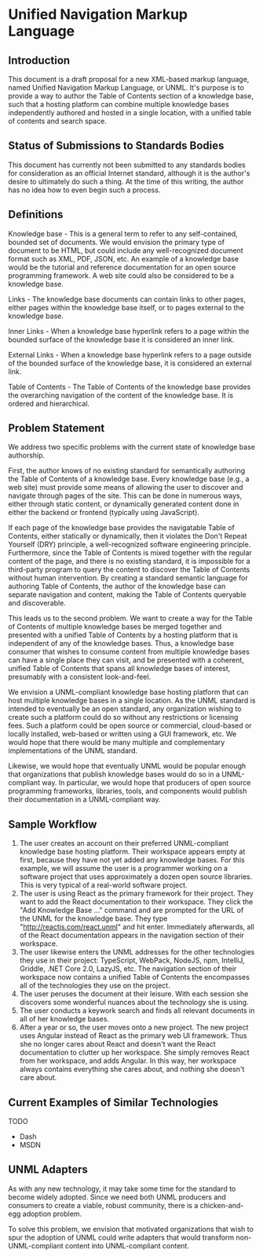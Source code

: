 # Unified Navigation Markup Language

Introduction
------------
This document is a draft proposal for a new XML-based markup language, named Unified Navigation Markup Language, or UNML. 
It's purpose is to provide a way to author the Table of Contents section of a knowledge base, such that a hosting platform 
can combine multiple knowledge bases independently authored and hosted in a single location, with a unified table of contents 
and search space.

Status of Submissions to Standards Bodies
-----------------------------------------
This document has currently not been submitted to any standards bodies for consideration as an official Internet standard, although
it is the author's desire to ultimately do such a thing. At the time of this writing, the author has no idea how to even begin
such a process.

Definitions
-----------
Knowledge base - This is a general term to refer to any self-contained, bounded set of documents. We would envision the primary type
of document to be HTML, but could include any well-recognized document format such as XML, PDF, JSON, etc. An example of a knowledge base would be the tutorial and reference documentation for an open source programming framework. A web site could also be considered
to be a knowledge base.

Links - The knowledge base documents can contain links to other pages, either pages within the knowledge base itself, or to pages
external to the knowledge base.

Inner Links - When a knowledge base hyperlink refers to a page within the bounded surface of the knowledge base it is considered an
inner link.

External Links - When a knowledge base hyperlink refers to a page outside of the bounded surface of the knowledge base, it is 
considered an external link.

Table of Contents - The Table of Contents of the knowledge base provides the overarching navigation of the content of the knowledge
base. It is ordered and hierarchical.

Problem Statement
-----------------
We address two specific problems with the current state of knowledge base authorship.

First, the author knows of no existing standard for semantically authoring the Table of Contents of a knowledge base. Every knowledge
base (e.g., a web site) must provide some means of allowing the user to discover and navigate through pages of the site. This can be 
done in numerous ways, either through static content, or dynamically generated content done in either the backend or frontend 
(typically using JavaScript).

If each page of the knowledge base provides the navigatable Table of Contents, either statically or dynamically, then it violates
the Don't Repeat Yourself (DRY) principle, a well-recognized software engineering principle. Furthermore, since the Table of Contents
is mixed together with the regular content of the page, and there is no existing standard, it is impossible for a third-party 
program to query the content to discover the Table of Contents without human intervention. By creating a standard semantic language
for authoring Table of Contents, the author of the knowledge base can separate navigation and content, making the Table of Contents
queryable and discoverable.

This leads us to the second problem. We want to create a way for the Table of Contents of multiple knowledge bases be merged together
and presented with a unified Table of Contents by a hosting platform that is independent of any of the knowledge bases. Thus, a
knowledge base consumer that wishes to consume content from multiple knowledge bases can have a single place they can visit, and
be presented with a coherent, unified Table of Contents that spans all knowledge bases of interest, presumably with a consistent
look-and-feel.

We envision a UNML-compliant knowledge base hosting platform that can host multiple knowledge bases in a single location. As the
UNML standard is intended to eventually be an open standard, any organization wishing to create such a platform could do so without
any restrictions or licensing fees. Such a platform could be open source or commercial, cloud-based or locally installed, web-based
or written using a GUI framework, etc. We would hope that there would be many multiple and complementary implementations of the
UNML standard.

Likewise, we would hope that eventually UNML would be popular enough that organizations that publish knowledge bases would do so in a
UNML-compliant way. In particular, we would hope that producers of open source programming frameworks, libraries, tools, and 
components would publish their documentation in a UNML-compliant way.

Sample Workflow
---------------
1. The user creates an account on their preferred UNML-compliant knowledge base hosting platform. Their workspace appears empty at
first, because they have not yet added any knowledge bases. For this example, we will assume the user is a programmer working on
a software project that uses approximately a dozen open source libraries. This is very typical of a real-world software project.
2. The user is using React as the primary framework for their project. They want to add the React documentation to their workspace.
They click the "Add Knowledge Base ..." command and are prompted for the URL of the UNML for the knowledge base. They type
"http://reactjs.com/react.unml" and hit enter. Immediately afterwards, all of the React documentation appears in the navigation 
section of their workspace.
3. The user likewise enters the UNML addresses for the other technologies they use in their project: TypeScript, WebPack, NodeJS,
npm, IntelliJ, Griddle, .NET Core 2.0, LazyJS, etc. The navigation section of their workspace now contains a unified Table of 
Contents the encompasses all of the technologies they use on the project.
4. The user peruses the document at their leisure. With each session she discovers some wonderful nuances about the technology
she is using.
5. The user conducts a keywork search and finds all relevant documents in all of her knowledge bases.
6. After a year or so, the user moves onto a new project. The new project uses Angular instead of React as the primary web UI
framework. Thus she no longer cares about React and doesn't want the React documentation to clutter up her workspace. She simply
removes React from her workspace, and adds Angular. In this way, her workspace always contains everything she cares about, and
nothing she doesn't care about.

Current Examples of Similar Technologies
----------------------------------------
TODO

* Dash
* MSDN

UNML Adapters
-------------
As with any new technology, it may take some time for the standard to become widely adopted. Since we need both UNML producers
and consumers to create a viable, robust community, there is a chicken-and-egg adoption problem.

To solve this problem, we envision that motivated organizations that wish to spur the adoption of UNML could write adapters that
would transform non-UNML-compliant content into UNML-compliant content.
